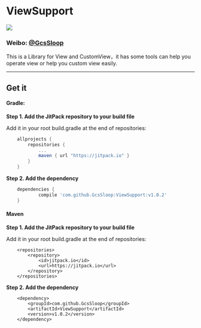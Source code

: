 # ViewSupport

[![](https://jitpack.io/v/GcsSloop/ViewSupport.svg)](https://jitpack.io/#GcsSloop/ViewSupport)

### Weibo: [@GcsSloop](http://weibo.com/GcsSloop)

This is a Library for View and CustomView，it has some tools can help you operate view or help you custom view easily.

*****

## Get it

#### Gradle:

**Step 1. Add the JitPack repository to your build file**

Add it in your root build.gradle at the end of repositories:

``` gradle
	allprojects {
		repositories {
			...
			maven { url "https://jitpack.io" }
		}
	}
```

**Step 2. Add the dependency**

``` gradle
	dependencies {
	        compile 'com.github.GcsSloop:ViewSupport:v1.0.2'
	}
```

#### Maven

**Step 1. Add the JitPack repository to your build file**

Add it in your root build.gradle at the end of repositories:

``` maven
	<repositories>
		<repository>
		    <id>jitpack.io</id>
		    <url>https://jitpack.io</url>
		</repository>
	</repositories>
```

**Step 2. Add the dependency**

``` maven
	<dependency>
	    <groupId>com.github.GcsSloop</groupId>
	    <artifactId>ViewSupport</artifactId>
	    <version>v1.0.2</version>
	</dependency>
```
